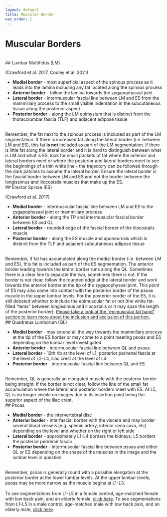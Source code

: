 ```yaml
---
layout: default
title: Muscular Border
nav_order: 1
---
```

# Muscular Borders
<br>
## Lumbar Multifidus (LM) 

(Crawford et al. 2017, Cooley et al. 2021)
<br>
<ul>
<li><b>Medial border</b> - most superficial aspect of the spinous process as it leads into the lamina including any fat located along the spinous process</li>
<li><b>Anterior border</b> - follow the lamina towards the zygapophyseal joint</li>
<li><b>Lateral border</b> - intermuscular fascial line between LM and ES from the mammillary process to the small visible indentation in the 
  subcutaneous tissue along the posterior aspect</li>
<li><b>Posterior border</b> - along the LM epimysium that is distinct from the thoracolumbar fascia (TLF) and adjacent adipose tissue</li>
  </ul>
<br>
Remember, the fat next to the spinous process is included as part of the LM segmentation. If there is increased fat along the lateral border (i.e. between LM and ES), this fat <b>is not</b> included as part of the LM segmentation. If there is little fat along the lateral border and it is hard to distinguish between what is LM and what is ES, look for small pockets of fat where the anterior and lateral borders meet or where the posterior and lateral borders meet to see the beginnings of a thin white line - the trajectory can be followed through the dark patches to assume the lateral border. Ensure the lateral border is the fascial border between LM and ES and not the border between the longissimus and iliocostalis muscles that make up the ES.
<br>
## Erector Spinae (ES) 

(Crawford et al. 2017)
<br>
<ul>
<li><b>Medial border</b> - intermuscular fascial line between LM and ES to the zygapophyseal joint or mammillary process</li>
<li><b>Anterior border</b> - along the TP and intermusuclar fascial border between ES and QL</li>
<li><b>Lateral border</b> - rounded edge of the fascial border of the iliocostalis muscle</li>
<li><b>Posterior border</b> - along the ES muscle and aponeurosis which is distinct from the TLF and adjacent subcutaneous adipose tissue</li>
  </ul>
<br>
Remember, if fat has accumulated along the medial border (i.e. between LM and ES), this fat is included as part of the ES segmentation. The anterior border leading towards the lateral border runs along the QL. Sometimes there is a clear line to separate the two, sometimes there is not. If the border is not clear, follow the rounded edge at the lateral border and work towards the anterior border at the tip of the zygapophyseal joint. This point of ES may also come into contact with the posterior border of the psoas muscle in the upper lumbar levels. For the posterior border of the ES, it is still debated whether to include the epimuscular fat or not (the white fat-filled “tents” between longissimus and iliocostalis or it may span the length of the posterior border). <u>Please take a look at the “epimuscular fat band” section to learn more about the inclusion and exclusion of this portion.</u>
<br>
## Quadratus Lumborum (QL) 
<ul>
<li><b>Medial border</b> - may extend all the way towards the mammillary process at the tip of the ES border or may come to a point meeting psoas and ES depending on the lumbar level investigated</li>
<li><b>Anterior border</b> - intermuscular fascial line between QL and psoas</li>
<li><b>Lateral border</b> - 12th rib at the level of L1, posterior perirenal fascia at the level of L2-L4, iliac crest at the level of L4</li>
<li><b>Posterior border</b> - intermuscular fascial line between QL and ES</li>
</ul>
<br>
Remember, QL is generally an elongated muscle with the posterior border being straight. If the border is not clear, follow the line of the small fat accumulation where the lateral and posterior borders meet with ES. At L5, QL is no longer visible on images due to its insertion point being the superior aspect of the iliac crest.
<br>
## Psoas 
<ul>
<li><b>Medial border</b> - the intervertebral disc</li>
<li><b>Anterior border</b> - interfascial border with the viscera and may border several blood vessels (e.g. splenic artery, inferior vena cava, etc) depending on the level and whether on the right or left side</li>
<li><b>Lateral border</b> - approximately L1-L4 borders the kidneys, L5 borders the posterior perirenal fascia</li>
<li><b>Posterior border</b> - intermuscular fascial line between psoas and either QL or ES depending on the shape of the muscles in the image and the lumbar level in question</li>
  </ul>
<br>
Remember, psoas is generally round with a possible elongation at the posterior border at the lower lumbar levels. At the upper lumbar levels, psoas may be more narrow as the muscle begins at L1-L3.
<br><br>
To see segmentations from L1-L5 in a female control, age-matched female with low back pain, and an elderly female, <u>click here</u>. 
To see segmentations from L1-L5 in a male control, age-matched male with low back pain, and an elderly male, <u>click here</u>. 
<br>





